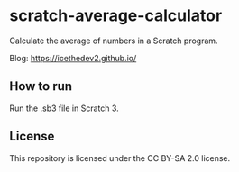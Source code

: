 # scratch-average-calculator
Calculate the average of numbers in a Scratch program.

Blog: https://icethedev2.github.io/

## How to run
Run the .sb3 file in Scratch 3.

## License
This repository is licensed under the CC BY-SA 2.0 license.
